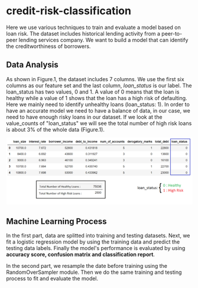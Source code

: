 # credit-risk-classification
Here we use various techniques to train and evaluate a model based on loan risk. The dataset includes historical lending activity from a peer-to-peer lending services company. We want to build a model that can identify the creditworthiness of borrowers. 
## Data Analysis
As shown in Figure.1, the dataset includes 7 columns. We use the first six columns as our feature set and the last column, *loan_status* is our label. The loan_status has two values, 0 and 1. A value of 0 means that the loan is healthy while a value of 1 shows that the loan has a high risk of defaulting. Here we mainly need to identify unhealthy loans (loan_status: 1). In order to have an accurate model we need to have a balance of data, in our case, we need to have enough risky loans in our dataset. If we look at the value_counts of "loan_status" we will see the total number of high risk loans is about 3% of the whole data (Figure.1).

![Figure.1](images/data_overview.png)

## Machine Learning Process
In the first part, data are splitted into training and testing datasets. Next, we fit a logistic regression model by using the training data and predict the testing data labels. Finally the model's performance is evaluated by using **accuracy score, confusion matrix and classification report**.

In the second part, we resample the date before training using the RandomOverSampler module. Then we do the same training and testing process to fit and evaluate the model.

